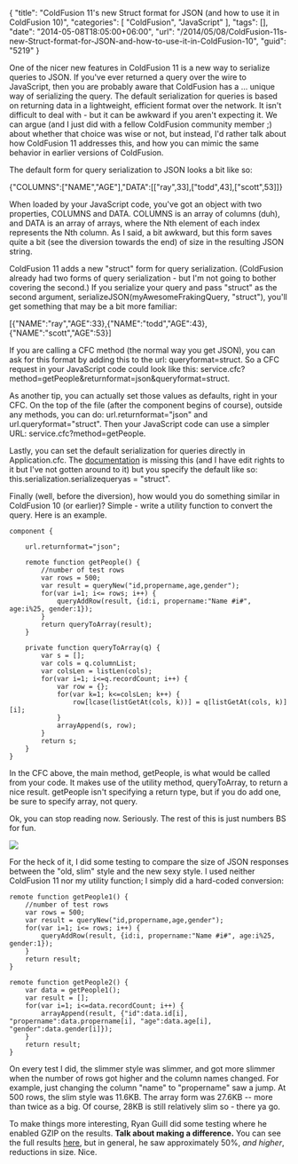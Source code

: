{
	"title": "ColdFusion 11's new Struct format for JSON (and how to use it in ColdFusion 10)",
	"categories": [
		"ColdFusion",
		"JavaScript"
	],
	"tags": [],
	"date": "2014-05-08T18:05:00+06:00",
	"url": "/2014/05/08/ColdFusion-11s-new-Struct-format-for-JSON-and-how-to-use-it-in-ColdFusion-10",
	"guid": "5219"
}

<p>
One of the nicer new features in ColdFusion 11 is a new way to serialize queries to JSON. If you've ever returned a query over the wire to JavaScript, then you are probably aware that ColdFusion has a ... unique way of serializing the query. The default serialization for queries is based on returning data in a lightweight, efficient format over the network. It isn't difficult to deal with - but it can be awkward if you aren't expecting it. We can argue (and I just did with a fellow ColdFusion community member ;) about whether that choice was wise or not, but instead, I'd rather talk about how ColdFusion 11 addresses this, and how you can mimic the same behavior in earlier versions of ColdFusion.
</p>
<!--more-->
<p>
The default form for query serialization to JSON looks a bit like so:
</p>

<p>
{"COLUMNS":["NAME","AGE"],"DATA":[["ray",33],["todd",43],["scott",53]]}
</p>

<p>
When loaded by your JavaScript code, you've got an object with two properties, COLUMNS and DATA. COLUMNS is an array of columns (duh), and DATA is an array of arrays, where the Nth element of each index represents the Nth column. As I said, a bit awkward, but this form saves quite a bit (see the diversion towards the end) of size in the resulting JSON string. 
</p>

<p>
ColdFusion 11 adds a new "struct" form for query serialization. (ColdFusion already had two forms of query serialization - but I'm not going to bother covering the second.) If you serialize your query and pass "struct" as the second argument, serializeJSON(myAwesomeFrakingQuery, "struct"), you'll get something that may be a bit more familiar:
</p>

<p>
[{"NAME":"ray","AGE":33},{"NAME":"todd","AGE":43},{"NAME":"scott","AGE":53}]
</p>

<p>
If you are calling a CFC method (the normal way you get JSON), you can ask for this format by adding this to the url: queryformat=struct. So a CFC request in your JavaScript code could look like this: service.cfc?method=getPeople&returnformat=json&queryformat=struct.
</p>

<p>
As another tip, you can actually set those values as defaults, right in your CFC. On the top of the file (after the component begins of course), outside any methods, you can do: url.returnformat="json" and url.queryformat="struct". Then your JavaScript code can use a simpler URL: service.cfc?method=getPeople.
</p>

<p>
Lastly, you can set the default serialization for queries directly in Application.cfc. The <a href="https://wikidocs.adobe.com/wiki/display/coldfusionen/Application+variables">documentation</a> is missing this (and I have edit rights to it but I've not gotten around to it) but you specify the default like so: this.serialization.serializequeryas = "struct".
</p>

<p>
Finally (well, before the diversion), how would you do something similar in ColdFusion 10 (or earlier)? Simple - write a utility function to convert the query. Here is an example.
</p>

<pre><code class="language-javascript">component {

	url.returnformat=&quot;json&quot;;

	remote function getPeople() {
		&#x2F;&#x2F;number of test rows
		var rows = 500;
		var result = queryNew(&quot;id,propername,age,gender&quot;);
		for(var i=1; i&lt;= rows; i++) {
			queryAddRow(result, {id:i, propername:&quot;Name #i#&quot;, age:i%25, gender:1});
		}
		return queryToArray(result);
	}

	private function queryToArray(q) {
		var s = [];
		var cols = q.columnList;
		var colsLen = listLen(cols);
		for(var i=1; i&lt;=q.recordCount; i++) {
			var row = {};
			for(var k=1; k&lt;=colsLen; k++) {
				row[lcase(listGetAt(cols, k))] = q[listGetAt(cols, k)][i];
			}
			arrayAppend(s, row);
		}
		return s;
	}
}</code></pre>

<p>
In the CFC above, the main method, getPeople, is what would be called from your code. It makes use of the utility method, queryToArray, to return a nice result. getPeople isn't specifying a return type, but if you do add one, be sure to specify array, not query.
</p>

<p>
Ok, you can stop reading now. Seriously. The rest of this is just numbers BS for fun.
</p>

<p>
<img src="https://static.raymondcamden.com/images/31058511.jpg" />
</p>

<p>
For the heck of it, I did some testing to compare the size of JSON responses between the "old, slim" style and the new sexy style. I used neither ColdFusion 11 nor my utility function; I simply did a hard-coded conversion:
</p>

<pre><code class="language-javascript">remote function getPeople1() {
	&#x2F;&#x2F;number of test rows
	var rows = 500;
	var result = queryNew(&quot;id,propername,age,gender&quot;);
	for(var i=1; i&lt;= rows; i++) {
		queryAddRow(result, {id:i, propername:&quot;Name #i#&quot;, age:i%25, gender:1});
	}
	return result;
}

remote function getPeople2() {
	var data = getPeople1();
	var result = [];
	for(var i=1; i&lt;=data.recordCount; i++) {
		arrayAppend(result, {&quot;id&quot;:data.id[i], &quot;propername&quot;:data.propername[i], &quot;age&quot;:data.age[i], &quot;gender&quot;:data.gender[i]});
	}
	return result;
}</code></pre>

<p>
On every test I did, the slimmer style was slimmer, and got more slimmer when the number of rows got higher and the column names changed. For example, just changing the column "name" to "propername" saw a jump. At 500 rows, the slim style was 11.6KB. The array form was 27.6KB -- more than twice as a big. Of course, 28KB is still relatively slim so - there ya go.
</p>

<p>
To make things more interesting, Ryan Guill did some testing where he enabled GZIP on the results. <strong>Talk about making a difference.</strong> You can see the full results <a href="https://gist.github.com/ryanguill/b48ecbca0d20af322166">here</a>, but in general, he saw approximately 50%, <i>and higher</i>, reductions in size. Nice. 
</p>